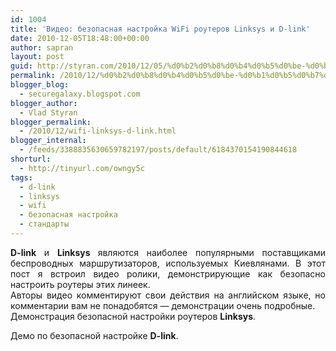 ```yaml
---
id: 1004
title: 'Видео: безопасная настройка WiFi роутеров Linksys и D-link'
date: 2010-12-05T18:48:00+00:00
author: sapran
layout: post
guid: http://styran.com/2010/12/05/%d0%b2%d0%b8%d0%b4%d0%b5%d0%be-%d0%b1%d0%b5%d0%b7%d0%be%d0%bf%d0%b0%d1%81%d0%bd%d0%b0%d1%8f-%d0%bd%d0%b0%d1%81%d1%82%d1%80%d0%be%d0%b9%d0%ba%d0%b0-wifi-%d1%80%d0%be%d1%83%d1%82%d0%b5%d1%80%d0%be/
permalink: /2010/12/%d0%b2%d0%b8%d0%b4%d0%b5%d0%be-%d0%b1%d0%b5%d0%b7%d0%be%d0%bf%d0%b0%d1%81%d0%bd%d0%b0%d1%8f-%d0%bd%d0%b0%d1%81%d1%82%d1%80%d0%be%d0%b9%d0%ba%d0%b0-wifi-%d1%80%d0%be%d1%83%d1%82%d0%b5%d1%80%d0%be/
blogger_blog:
  - securegalaxy.blogspot.com
blogger_author:
  - Vlad Styran
blogger_permalink:
  - /2010/12/wifi-linksys-d-link.html
blogger_internal:
  - /feeds/3388835630659782197/posts/default/6184370154190844618
shorturl:
  - http://tinyurl.com/owngy5c
tags:
  - d-link
  - linksys
  - wifi
  - безопасная настройка
  - стандарты
---
```

<div style="text-align: justify;">
  <b>D-link</b> и <b>Linksys </b>являются наиболее популярными поставщиками беспроводных маршрутизаторов, используемых Киевлянами.&nbsp;В этот пост я встроил видео ролики, демонстрирующие как безопасно настроить роутеры этих линеек.
</div>

<div style="text-align: justify;">
  Авторы видео комментируют свои действия на английском языке, но комментарии вам не&nbsp;понадобятся&nbsp;&#8212; демонстрации очень подробные.
</div>

<div style="text-align: justify;">
  Демонстрация безопасной настройки роутеров <b>Linksys</b>.
</div>

<div style="text-align: center;">
</div>

Демо по безопасной настройке **D-link**.

<div style="text-align: center;">
</div>

<div class="addtoany_share_save_container addtoany_content_bottom">
  <div class="a2a_kit a2a_kit_size_32 addtoany_list a2a_target" id="wpa2a_137">
    <a class="a2a_button_facebook" href="http://www.addtoany.com/add_to/facebook?linkurl=https%3A%2F%2Fblog.styran.com%2F2010%2F12%2F%25d0%25b2%25d0%25b8%25d0%25b4%25d0%25b5%25d0%25be-%25d0%25b1%25d0%25b5%25d0%25b7%25d0%25be%25d0%25bf%25d0%25b0%25d1%2581%25d0%25bd%25d0%25b0%25d1%258f-%25d0%25bd%25d0%25b0%25d1%2581%25d1%2582%25d1%2580%25d0%25be%25d0%25b9%25d0%25ba%25d0%25b0-wifi-%25d1%2580%25d0%25be%25d1%2583%25d1%2582%25d0%25b5%25d1%2580%25d0%25be%2F&linkname=%D0%92%D0%B8%D0%B4%D0%B5%D0%BE%3A%20%D0%B1%D0%B5%D0%B7%D0%BE%D0%BF%D0%B0%D1%81%D0%BD%D0%B0%D1%8F%20%D0%BD%D0%B0%D1%81%D1%82%D1%80%D0%BE%D0%B9%D0%BA%D0%B0%20WiFi%20%D1%80%D0%BE%D1%83%D1%82%D0%B5%D1%80%D0%BE%D0%B2%20Linksys%20%D0%B8%20D-link" title="Facebook" rel="nofollow" target="_blank"></a><a class="a2a_button_twitter" href="http://www.addtoany.com/add_to/twitter?linkurl=https%3A%2F%2Fblog.styran.com%2F2010%2F12%2F%25d0%25b2%25d0%25b8%25d0%25b4%25d0%25b5%25d0%25be-%25d0%25b1%25d0%25b5%25d0%25b7%25d0%25be%25d0%25bf%25d0%25b0%25d1%2581%25d0%25bd%25d0%25b0%25d1%258f-%25d0%25bd%25d0%25b0%25d1%2581%25d1%2582%25d1%2580%25d0%25be%25d0%25b9%25d0%25ba%25d0%25b0-wifi-%25d1%2580%25d0%25be%25d1%2583%25d1%2582%25d0%25b5%25d1%2580%25d0%25be%2F&linkname=%D0%92%D0%B8%D0%B4%D0%B5%D0%BE%3A%20%D0%B1%D0%B5%D0%B7%D0%BE%D0%BF%D0%B0%D1%81%D0%BD%D0%B0%D1%8F%20%D0%BD%D0%B0%D1%81%D1%82%D1%80%D0%BE%D0%B9%D0%BA%D0%B0%20WiFi%20%D1%80%D0%BE%D1%83%D1%82%D0%B5%D1%80%D0%BE%D0%B2%20Linksys%20%D0%B8%20D-link" title="Twitter" rel="nofollow" target="_blank"></a><a class="a2a_button_google_plus" href="http://www.addtoany.com/add_to/google_plus?linkurl=https%3A%2F%2Fblog.styran.com%2F2010%2F12%2F%25d0%25b2%25d0%25b8%25d0%25b4%25d0%25b5%25d0%25be-%25d0%25b1%25d0%25b5%25d0%25b7%25d0%25be%25d0%25bf%25d0%25b0%25d1%2581%25d0%25bd%25d0%25b0%25d1%258f-%25d0%25bd%25d0%25b0%25d1%2581%25d1%2582%25d1%2580%25d0%25be%25d0%25b9%25d0%25ba%25d0%25b0-wifi-%25d1%2580%25d0%25be%25d1%2583%25d1%2582%25d0%25b5%25d1%2580%25d0%25be%2F&linkname=%D0%92%D0%B8%D0%B4%D0%B5%D0%BE%3A%20%D0%B1%D0%B5%D0%B7%D0%BE%D0%BF%D0%B0%D1%81%D0%BD%D0%B0%D1%8F%20%D0%BD%D0%B0%D1%81%D1%82%D1%80%D0%BE%D0%B9%D0%BA%D0%B0%20WiFi%20%D1%80%D0%BE%D1%83%D1%82%D0%B5%D1%80%D0%BE%D0%B2%20Linksys%20%D0%B8%20D-link" title="Google+" rel="nofollow" target="_blank"></a><a class="a2a_button_linkedin" href="http://www.addtoany.com/add_to/linkedin?linkurl=https%3A%2F%2Fblog.styran.com%2F2010%2F12%2F%25d0%25b2%25d0%25b8%25d0%25b4%25d0%25b5%25d0%25be-%25d0%25b1%25d0%25b5%25d0%25b7%25d0%25be%25d0%25bf%25d0%25b0%25d1%2581%25d0%25bd%25d0%25b0%25d1%258f-%25d0%25bd%25d0%25b0%25d1%2581%25d1%2582%25d1%2580%25d0%25be%25d0%25b9%25d0%25ba%25d0%25b0-wifi-%25d1%2580%25d0%25be%25d1%2583%25d1%2582%25d0%25b5%25d1%2580%25d0%25be%2F&linkname=%D0%92%D0%B8%D0%B4%D0%B5%D0%BE%3A%20%D0%B1%D0%B5%D0%B7%D0%BE%D0%BF%D0%B0%D1%81%D0%BD%D0%B0%D1%8F%20%D0%BD%D0%B0%D1%81%D1%82%D1%80%D0%BE%D0%B9%D0%BA%D0%B0%20WiFi%20%D1%80%D0%BE%D1%83%D1%82%D0%B5%D1%80%D0%BE%D0%B2%20Linksys%20%D0%B8%20D-link" title="LinkedIn" rel="nofollow" target="_blank"></a><a class="a2a_dd addtoany_share_save" href="https://www.addtoany.com/share"></a>
  </div>
</div>